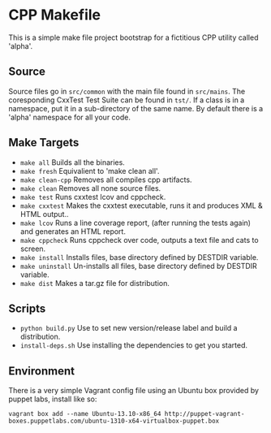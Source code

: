 CPP Makefile
============

This is a simple make file project bootstrap for a fictitious CPP utility called 'alpha'.

Source
------

Source files go in `src/common` with the main file found in `src/mains`. The coresponding CxxTest Test Suite can be found in `tst/`. If a class is in a namespace, put it in a sub-directory of the same name. By default there is a 'alpha' namespace for all your code.

Make Targets
------------

- `make all` Builds all the binaries.
- `make fresh` Equivalient to 'make clean all'.
- `make clean-cpp` Removes all compiles cpp artifacts.
- `make clean` Removes all none source files.
- `make test` Runs cxxtest lcov and cppcheck.
- `make cxxtest` Makes the cxxtest executable, runs it and produces XML & HTML output..
- `make lcov` Runs a line coverage report, (after running the tests again) and generates an HTML report.
- `make cppcheck` Runs cppcheck over code, outputs a text file and cats to screen.
- `make install` Installs files, base directory defined by DESTDIR variable.
- `make uninstall` Un-installs all files, base directory defined by DESTDIR variable.
- `make dist` Makes a tar.gz file for distribution.

Scripts
-------

- `python build.py` Use to set new version/release label and build a distribution.
- `install-deps.sh` Use installing the dependencies to get you started.

Environment
-----------

There is a very simple Vagrant config file using an Ubuntu box provided by puppet labs, install like so:

`vagrant box add --name Ubuntu-13.10-x86_64 http://puppet-vagrant-boxes.puppetlabs.com/ubuntu-1310-x64-virtualbox-puppet.box`
